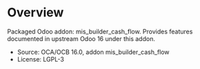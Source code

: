 # Overview

Packaged Odoo addon: mis_builder_cash_flow. Provides features documented in upstream Odoo 16 under this addon.

- Source: OCA/OCB 16.0, addon mis_builder_cash_flow
- License: LGPL-3
